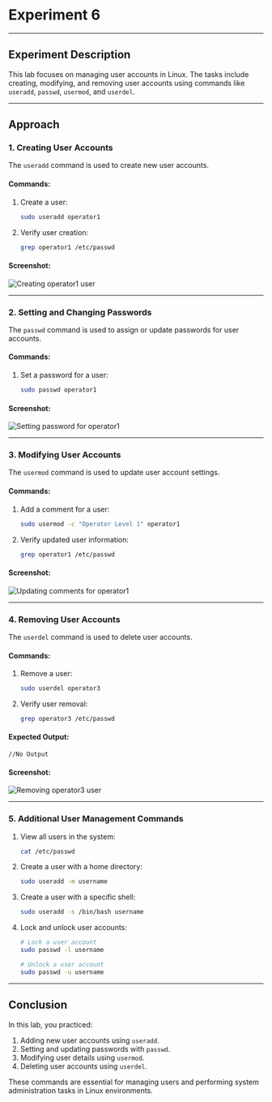 # Experiment 6

---

## Experiment Description
This lab focuses on managing user accounts in Linux. The tasks include creating, modifying, and removing user accounts using commands like `useradd`, `passwd`, `usermod`, and `userdel`.

---

## Approach

### 1. Creating User Accounts
The `useradd` command is used to create new user accounts.

#### Commands:
1. Create a user:
   ```bash
   sudo useradd operator1
   ```
2. Verify user creation:
   ```bash
   grep operator1 /etc/passwd
   ```

#### Screenshot:
![Creating operator1 user](./create.png)

---

### 2. Setting and Changing Passwords
The `passwd` command is used to assign or update passwords for user accounts.

#### Commands:
1. Set a password for a user:
   ```bash
   sudo passwd operator1
   ```

#### Screenshot:
![Setting password for operator1](./setting.png)

---

### 3. Modifying User Accounts
The `usermod` command is used to update user account settings.

#### Commands:
1. Add a comment for a user:
   ```bash
   sudo usermod -c "Operator Level 1" operator1
   ```
2. Verify updated user information:
   ```bash
   grep operator1 /etc/passwd
   ```

#### Screenshot:
![Updating comments for operator1](./modifying.png)

---

### 4. Removing User Accounts
The `userdel` command is used to delete user accounts.

#### Commands:
1. Remove a user:
   ```bash
   sudo userdel operator3
   ```
2. Verify user removal:
   ```bash
   grep operator3 /etc/passwd
   ```
#### Expected Output:
```
//No Output
```


#### Screenshot:
![Removing operator3 user](./removing.png)

---

### 5. Additional User Management Commands
1. View all users in the system:
   ```bash
   cat /etc/passwd
   ```
2. Create a user with a home directory:
   ```bash
   sudo useradd -m username
   ```
3. Create a user with a specific shell:
   ```bash
   sudo useradd -s /bin/bash username
   ```
4. Lock and unlock user accounts:
   ```bash
   # Lock a user account
   sudo passwd -l username

   # Unlock a user account
   sudo passwd -u username
   ```

---

## Conclusion
In this lab, you practiced:
1. Adding new user accounts using `useradd`.
2. Setting and updating passwords with `passwd`.
3. Modifying user details using `usermod`.
4. Deleting user accounts using `userdel`.

These commands are essential for managing users and performing system administration tasks in Linux environments.
